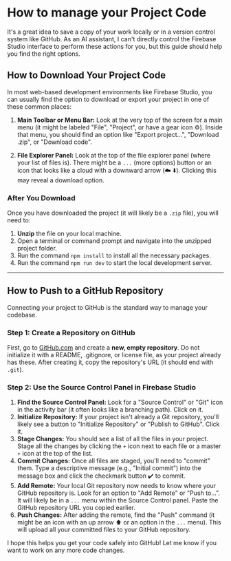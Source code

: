 # How to manage your Project Code

It's a great idea to save a copy of your work locally or in a version control system like GitHub. As an AI assistant, I can't directly control the Firebase Studio interface to perform these actions for you, but this guide should help you find the right options.

## How to Download Your Project Code

In most web-based development environments like Firebase Studio, you can usually find the option to download or export your project in one of these common places:

1.  **Main Toolbar or Menu Bar:** Look at the very top of the screen for a main menu (it might be labeled "File", "Project", or have a gear icon ⚙️). Inside that menu, you should find an option like "Export project...", "Download .zip", or "Download code".

2.  **File Explorer Panel:** Look at the top of the file explorer panel (where your list of files is). There might be a `...` (more options) button or an icon that looks like a cloud with a downward arrow (☁️ ⬇️). Clicking this may reveal a download option.

### After You Download

Once you have downloaded the project (it will likely be a `.zip` file), you will need to:

1.  **Unzip** the file on your local machine.
2.  Open a terminal or command prompt and navigate into the unzipped project folder.
3.  Run the command `npm install` to install all the necessary packages.
4.  Run the command `npm run dev` to start the local development server.

---

## How to Push to a GitHub Repository

Connecting your project to GitHub is the standard way to manage your codebase.

### Step 1: Create a Repository on GitHub

First, go to [GitHub.com](https://github.com) and create a **new, empty repository**. Do not initialize it with a README, .gitignore, or license file, as your project already has these. After creating it, copy the repository's URL (it should end with `.git`).

### Step 2: Use the Source Control Panel in Firebase Studio

1.  **Find the Source Control Panel:** Look for a "Source Control" or "Git" icon in the activity bar (it often looks like a branching path). Click on it.
2.  **Initialize Repository:** If your project isn't already a Git repository, you'll likely see a button to "Initialize Repository" or "Publish to GitHub". Click it.
3.  **Stage Changes:** You should see a list of all the files in your project. Stage all the changes by clicking the `+` icon next to each file or a master `+` icon at the top of the list.
4.  **Commit Changes:** Once all files are staged, you'll need to "commit" them. Type a descriptive message (e.g., "Initial commit") into the message box and click the checkmark button ✔️ to commit.
5.  **Add Remote:** Your local Git repository now needs to know where your GitHub repository is. Look for an option to "Add Remote" or "Push to...". It will likely be in a `...` menu within the Source Control panel. Paste the GitHub repository URL you copied earlier.
6.  **Push Changes:** After adding the remote, find the "Push" command (it might be an icon with an up arrow ⬆️ or an option in the `...` menu). This will upload all your committed files to your GitHub repository.

I hope this helps you get your code safely into GitHub! Let me know if you want to work on any more code changes.